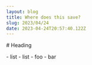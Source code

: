 ```yaml
---
layout: blog
title: Where does this save?
slug: 2023/04/24
date: 2023-04-24T20:57:40.122Z
---
```

#﻿ Heading

-﻿ list
-﻿ list
-﻿ foo
-﻿ bar